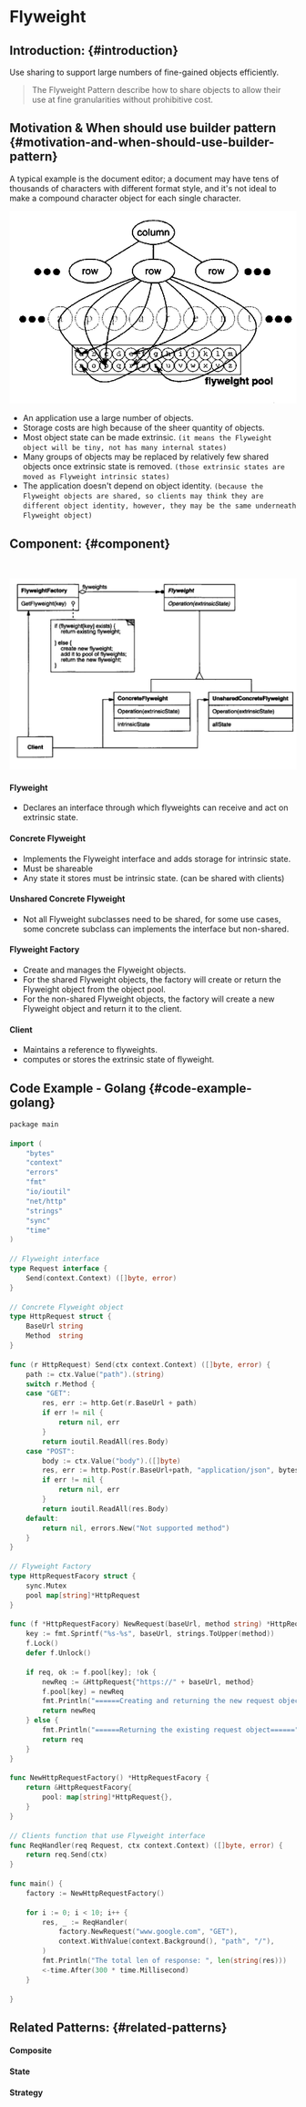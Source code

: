 # Flyweight

## Introduction: {#introduction}

​Use sharing to support large numbers of fine-gained objects efficiently.

> The Flyweight Pattern describe how to share objects to allow their use at fine granularities without prohibitive cost.

## Motivation & When should use builder pattern {#motivation-and-when-should-use-builder-pattern}

​A typical example is the document editor; a document may have tens of thousands of characters with different format style, and it's not ideal to make a compound character object for each single character.

![](../.gitbook/assets/image%20%281%29.png)

* An application use a large number of objects.
* Storage costs are high because of the sheer quantity of objects.
* Most object state can be made extrinsic. `(it means the Flyweight object will be tiny, not has many internal states)`
* Many groups of objects may be replaced by relatively few shared objects once extrinsic state is removed. `(those extrinsic states are moved as Flyweight intrinsic states)`
* The application doesn't depend on object identity.  `(because the Flyweight objects are shared, so clients may think they are different object identity, however, they may be the same underneath Flyweight object)`

## Component: {#component}

​

![](../.gitbook/assets/image%20%284%29.png)

#### Flyweight

* Declares an interface through which flyweights can receive and act on extrinsic state.

#### Concrete Flyweight

* Implements the Flyweight interface and adds storage for intrinsic state.
* Must be shareable
* Any state it stores must be intrinsic state. \(can be shared with clients\)

#### Unshared Concrete Flyweight

* Not all Flyweight subclasses need to be shared, for some use cases, some concrete subclass can implements the interface but non-shared.

#### Flyweight Factory

* Create and manages the Flyweight objects.
* For the shared Flyweight objects, the factory will create or return the Flyweight object from the object pool.
* For the non-shared Flyweight objects, the factory will create a new Flyweight object and return it to the client.

#### Client

* Maintains a reference to flyweights.
* computes or stores the extrinsic state of flyweight.

## Code Example - Golang {#code-example-golang}

```go
​​package main

import (
	"bytes"
	"context"
	"errors"
	"fmt"
	"io/ioutil"
	"net/http"
	"strings"
	"sync"
	"time"
)

// Flyweight interface
type Request interface {
	Send(context.Context) ([]byte, error)
}

// Concrete Flyweight object
type HttpRequest struct {
	BaseUrl string
	Method  string
}

func (r HttpRequest) Send(ctx context.Context) ([]byte, error) {
	path := ctx.Value("path").(string)
	switch r.Method {
	case "GET":
		res, err := http.Get(r.BaseUrl + path)
		if err != nil {
			return nil, err
		}
		return ioutil.ReadAll(res.Body)
	case "POST":
		body := ctx.Value("body").([]byte)
		res, err := http.Post(r.BaseUrl+path, "application/json", bytes.NewReader(body))
		if err != nil {
			return nil, err
		}
		return ioutil.ReadAll(res.Body)
	default:
		return nil, errors.New("Not supported method")
	}
}

// Flyweight Factory
type HttpRequestFacory struct {
	sync.Mutex
	pool map[string]*HttpRequest
}

func (f *HttpRequestFacory) NewRequest(baseUrl, method string) *HttpRequest {
	key := fmt.Sprintf("%s-%s", baseUrl, strings.ToUpper(method))
	f.Lock()
	defer f.Unlock()

	if req, ok := f.pool[key]; !ok {
		newReq := &HttpRequest{"https://" + baseUrl, method}
		f.pool[key] = newReq
		fmt.Println("======Creating and returning the new request object======")
		return newReq
	} else {
		fmt.Println("======Returning the existing request object======")
		return req
	}
}

func NewHttpRequestFactory() *HttpRequestFacory {
	return &HttpRequestFacory{
		pool: map[string]*HttpRequest{},
	}
}

// Clients function that use Flyweight interface
func ReqHandler(req Request, ctx context.Context) ([]byte, error) {
	return req.Send(ctx)
}

func main() {
	factory := NewHttpRequestFactory()

	for i := 0; i < 10; i++ {
		res, _ := ReqHandler(
			factory.NewRequest("www.google.com", "GET"),
			context.WithValue(context.Background(), "path", "/"),
		)
		fmt.Println("The total len of response: ", len(string(res)))
		<-time.After(300 * time.Millisecond)
	}

}

```

## Related Patterns: {#related-patterns}

#### Composite

#### State

#### Strategy

​

​

​

